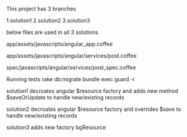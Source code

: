 This project has 3 branches

1.solution1
2.solution2
3.solution3

below files are used in all 3 solutions

app/assets/javascripts/angular_app.coffee

app/assets/javascripts/angular/services/post.coffee

spec/javascripts/angular/services/post_spec.coffee

Running tests
rake db:migrate
bundle exec guard -i

solution1
decroates angular $resource factory and adds new method
$saveOrUpdate
to handle new/existing records


solution2
decroates angular $resource factory and overrides
$save
to handle new/existing records


solution3
adds new factory bgResource
